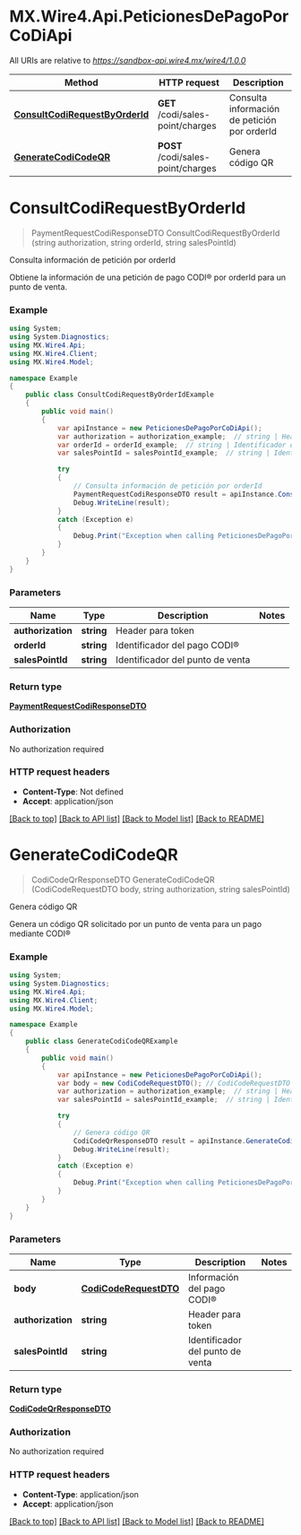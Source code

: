 # MX.Wire4.Api.PeticionesDePagoPorCoDiApi

All URIs are relative to *https://sandbox-api.wire4.mx/wire4/1.0.0*

Method | HTTP request | Description
------------- | ------------- | -------------
[**ConsultCodiRequestByOrderId**](PeticionesDePagoPorCoDiApi.md#consultcodirequestbyorderid) | **GET** /codi/sales-point/charges | Consulta información de petición por orderId
[**GenerateCodiCodeQR**](PeticionesDePagoPorCoDiApi.md#generatecodicodeqr) | **POST** /codi/sales-point/charges | Genera código QR

<a name="consultcodirequestbyorderid"></a>
# **ConsultCodiRequestByOrderId**
> PaymentRequestCodiResponseDTO ConsultCodiRequestByOrderId (string authorization, string orderId, string salesPointId)

Consulta información de petición por orderId

Obtiene la información de una petición de pago CODI® por orderId para un punto de venta.

### Example
```csharp
using System;
using System.Diagnostics;
using MX.Wire4.Api;
using MX.Wire4.Client;
using MX.Wire4.Model;

namespace Example
{
    public class ConsultCodiRequestByOrderIdExample
    {
        public void main()
        {
            var apiInstance = new PeticionesDePagoPorCoDiApi();
            var authorization = authorization_example;  // string | Header para token
            var orderId = orderId_example;  // string | Identificador del pago CODI®
            var salesPointId = salesPointId_example;  // string | Identificador del punto de venta

            try
            {
                // Consulta información de petición por orderId
                PaymentRequestCodiResponseDTO result = apiInstance.ConsultCodiRequestByOrderId(authorization, orderId, salesPointId);
                Debug.WriteLine(result);
            }
            catch (Exception e)
            {
                Debug.Print("Exception when calling PeticionesDePagoPorCoDiApi.ConsultCodiRequestByOrderId: " + e.Message );
            }
        }
    }
}
```

### Parameters

Name | Type | Description  | Notes
------------- | ------------- | ------------- | -------------
 **authorization** | **string**| Header para token | 
 **orderId** | **string**| Identificador del pago CODI® | 
 **salesPointId** | **string**| Identificador del punto de venta | 

### Return type

[**PaymentRequestCodiResponseDTO**](PaymentRequestCodiResponseDTO.md)

### Authorization

No authorization required

### HTTP request headers

 - **Content-Type**: Not defined
 - **Accept**: application/json

[[Back to top]](#) [[Back to API list]](../README.md#documentation-for-api-endpoints) [[Back to Model list]](../README.md#documentation-for-models) [[Back to README]](../README.md)
<a name="generatecodicodeqr"></a>
# **GenerateCodiCodeQR**
> CodiCodeQrResponseDTO GenerateCodiCodeQR (CodiCodeRequestDTO body, string authorization, string salesPointId)

Genera código QR

Genera un código QR solicitado por un punto de venta para un pago mediante CODI®

### Example
```csharp
using System;
using System.Diagnostics;
using MX.Wire4.Api;
using MX.Wire4.Client;
using MX.Wire4.Model;

namespace Example
{
    public class GenerateCodiCodeQRExample
    {
        public void main()
        {
            var apiInstance = new PeticionesDePagoPorCoDiApi();
            var body = new CodiCodeRequestDTO(); // CodiCodeRequestDTO | Información del pago CODI®
            var authorization = authorization_example;  // string | Header para token
            var salesPointId = salesPointId_example;  // string | Identificador del punto de venta

            try
            {
                // Genera código QR
                CodiCodeQrResponseDTO result = apiInstance.GenerateCodiCodeQR(body, authorization, salesPointId);
                Debug.WriteLine(result);
            }
            catch (Exception e)
            {
                Debug.Print("Exception when calling PeticionesDePagoPorCoDiApi.GenerateCodiCodeQR: " + e.Message );
            }
        }
    }
}
```

### Parameters

Name | Type | Description  | Notes
------------- | ------------- | ------------- | -------------
 **body** | [**CodiCodeRequestDTO**](CodiCodeRequestDTO.md)| Información del pago CODI® | 
 **authorization** | **string**| Header para token | 
 **salesPointId** | **string**| Identificador del punto de venta | 

### Return type

[**CodiCodeQrResponseDTO**](CodiCodeQrResponseDTO.md)

### Authorization

No authorization required

### HTTP request headers

 - **Content-Type**: application/json
 - **Accept**: application/json

[[Back to top]](#) [[Back to API list]](../README.md#documentation-for-api-endpoints) [[Back to Model list]](../README.md#documentation-for-models) [[Back to README]](../README.md)
